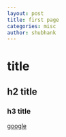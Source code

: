 ```yaml
---
layout: post
title: first page
categories: misc
author: shubhank
---
```

# title
## h2 title
### h3 title

[google](https://google.com)

